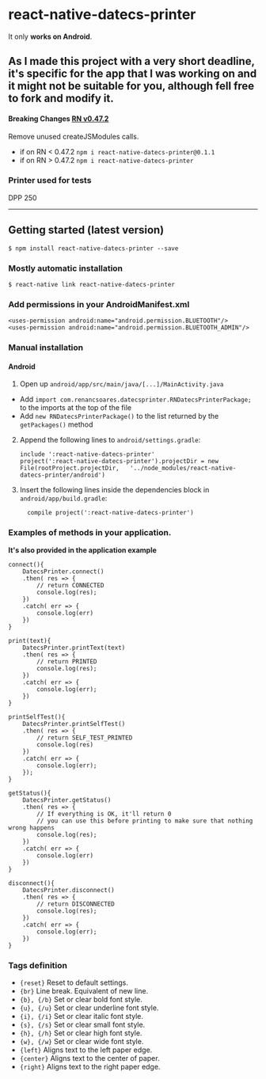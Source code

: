# react-native-datecs-printer

It only **works on Android**.

## As I made this project with a very short deadline, it's specific for the app that I was working on and it might not be suitable for you, although fell free to fork and modify it.

#### Breaking Changes [RN v0.47.2](https://github.com/facebook/react-native/releases/tag/v0.47.2)
Remove unused createJSModules calls.

- if on RN < 0.47.2 `npm i react-native-datecs-printer@0.1.1`
- if on RN > 0.47.2 `npm i react-native-datecs-printer`

### Printer used for tests
DPP 250

---

## Getting started (latest version)

`$ npm install react-native-datecs-printer --save`

### Mostly automatic installation

`$ react-native link react-native-datecs-printer`

### Add permissions in your AndroidManifest.xml
```
<uses-permission android:name="android.permission.BLUETOOTH"/>
<uses-permission android:name="android.permission.BLUETOOTH_ADMIN"/>
```

### Manual installation

#### Android

1. Open up `android/app/src/main/java/[...]/MainActivity.java`
  - Add `import com.renancsoares.datecsprinter.RNDatecsPrinterPackage;` to the imports at the top of the file
  - Add `new RNDatecsPrinterPackage()` to the list returned by the `getPackages()` method
2. Append the following lines to `android/settings.gradle`:
  	```
  	include ':react-native-datecs-printer'
  	project(':react-native-datecs-printer').projectDir = new File(rootProject.projectDir, 	'../node_modules/react-native-datecs-printer/android')
  	```
3. Insert the following lines inside the dependencies block in `android/app/build.gradle`:
  	```
      compile project(':react-native-datecs-printer')
  	```

### Examples of methods in your application.
**It's also provided in the application example**
```
connect(){
	DatecsPrinter.connect()
	.then( res => {
		// return CONNECTED
		console.log(res);
	})
	.catch( err => {
		console.log(err)
	})
}

print(text){
	DatecsPrinter.printText(text)
	.then( res => {
		// return PRINTED
		console.log(res);
	})
	.catch( err => {
		console.log(err);
	})
}

printSelfTest(){
	DatecsPrinter.printSelfTest()
	.then( res => {
		// return SELF_TEST_PRINTED
		console.log(res)
	})
	.catch( err => {
		console.log(err);
	});
}

getStatus(){
	DatecsPrinter.getStatus()
	.then( res => {
		// If everything is OK, it'll return 0
		// you can use this before printing to make sure that nothing wrong happens
		console.log(res);
	})
	.catch( err => {
		console.log(err)
	})
}

disconnect(){
	DatecsPrinter.disconnect()
	.then( res => {
		// return DISCONNECTED
		console.log(res);
	})
	.catch( err => {
		console.log(err);
	})
}
```

### Tags definition
- `{reset}`	    Reset to default settings.
- `{br}`	    Line break. Equivalent of new line.
- `{b}, {/b}`	Set or clear bold font style.
- `{u}, {/u}`	Set or clear underline font style.
- `{i}, {/i}`	Set or clear italic font style.
- `{s}, {/s}`	Set or clear small font style.
- `{h}, {/h}`	Set or clear high font style.
- `{w}, {/w}`	Set or clear wide font style.
- `{left}`	    Aligns text to the left paper edge.
- `{center}`	Aligns text to the center of paper.
- `{right}`	    Aligns text to the right paper edge.
